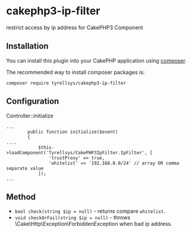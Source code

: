 # cakephp3-ip-filter
restrict access by ip address for CakePHP3 Component

## Installation

You can install this plugin into your CakePHP application using [composer](http://getcomposer.org).

The recommended way to install composer packages is:

```
composer require tyrellsys/cakephp3-ip-filter
```

## Configuration

Controller::initialize
```
...
        public function initialize($event)
        {
....
            $this->loadComponent('Tyrellsys/CakePHP3IpFilter.IpFilter', [
                'trustProxy' => true,
                'whitelist' => '192.168.0.0/24' // array OR comma separate value
            ]);
...
```

## Method

- `bool check(string $ip = null)` - returns compare `whitelist`.
- `void checkOrFail(string $ip = null)` - throws \Cake\Http\Exception\ForbiddenException when bad ip address.
